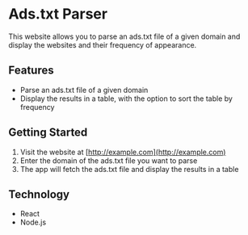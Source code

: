 # Ads.txt Parser

This website allows you to parse an ads.txt file of a given domain and display the websites and their frequency of appearance.

## Features

- Parse an ads.txt file of a given domain
- Display the results in a table, with the option to sort the table by frequency


## Getting Started

1. Visit the website at [http://example.com](http://example.com)
2. Enter the domain of the ads.txt file you want to parse
3. The app will fetch the ads.txt file and display the results in a table

## Technology

- React
- Node.js
